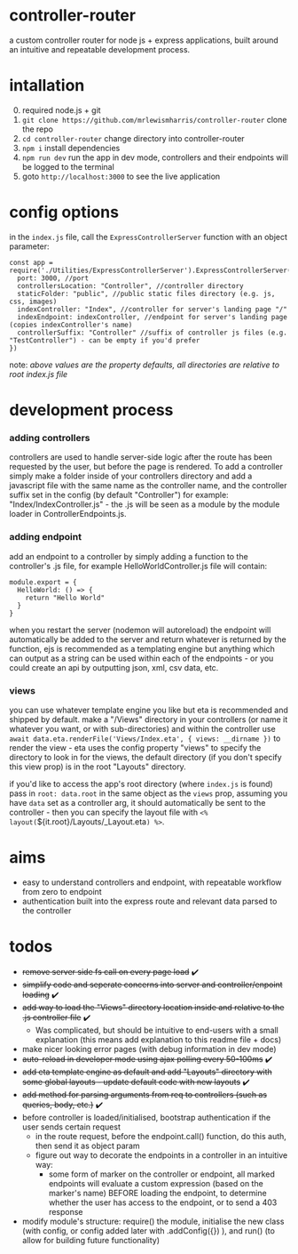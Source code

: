 # controller-router
a custom controller router for node js + express applications, built around an intuitive and repeatable development process.

# intallation
0. required node.js + git
1. `git clone https://github.com/mrlewismharris/controller-router` clone the repo
2. `cd controller-router` change directory into controller-router
3. `npm i` install dependencies
4. `npm run dev` run the app in dev mode, controllers and their endpoints will be logged to the terminal
5. goto `http://localhost:3000` to see the live application

# config options
in the `index.js` file, call the `ExpressControllerServer` function with an object parameter:
```
const app = require('./Utilities/ExpressControllerServer').ExpressControllerServer({
  port: 3000, //port
  controllersLocation: "Controller", //controller directory
  staticFolder: "public", //public static files directory (e.g. js, css, images)
  indexController: "Index", //controller for server's landing page "/"
  indexEndpoint: indexController, //endpoint for server's landing page (copies indexController's name)
  controllerSuffix: "Controller" //suffix of controller js files (e.g. "TestController") - can be empty if you'd prefer
})
```
note: *above values are the property defaults, all directories are relative to root index.js file*

# development process
### adding controllers
controllers are used to handle server-side logic after the route has been requested by the user, but before the page is rendered. To add a controller simply make a folder inside of your controllers directory and add a javascript file with the same name as the controller name, and the controller suffix set in the config (by default "Controller") for example: "Index/IndexController.js" - the .js will be seen as a module by the module loader in ControllerEndpoints.js.

### adding endpoint
add an endpoint to a controller by simply adding a function to the controller's .js file, for example HelloWorldController.js file will contain:
```
module.export = {
  HelloWorld: () => {
    return "Hello World"
  }
}
```
when you restart the server (nodemon will autoreload) the endpoint will automatically be added to the server and return whatever is returned by the function, ejs is recommended as a templating engine but anything which can output as a string can be used within each of the endpoints - or you could create an api by outputting json, xml, csv data, etc.

### views
you can use whatever template engine you like but eta is recommended and shipped by default. make a "/Views" directory in your controllers (or name it whatever you want, or with sub-directories) and within the controller use `await data.eta.renderFile('Views/Index.eta', { views: __dirname })` to render the view - eta uses the config property "views" to specify the directory to look in for the views, the default directory (if you don't specify this view prop) is in the root "Layouts" directory.

if you'd like to access the app's root directory (where `index.js` is found) pass in `root: data.root` in the same object as the `views` prop, assuming you have `data` set as a controller arg, it should automatically be sent to the controller - then you can specify the layout file with `<% layout(`${it.root}/Layouts/_Layout.eta`) %>`.

# aims
  - easy to understand controllers and endpoint, with repeatable workflow from zero to endpoint
  - authentication built into the express route and relevant data parsed to the controller

# todos
  - ~~remove server side fs call on every page load~~ ✔️
  - ~~simplify code and seperate concerns into server and controller/enpoint loading~~ ✔️
  - ~~add way to load the "Views" directory location inside and relative to the .js controller file~~ ✔️
    - Was complicated, but should be intuitive to end-users with a small explanation (this means add explanation to this readme file + docs)
  - make nicer looking error pages (with debug information in dev mode)
  - ~~auto-reload in developer mode using ajax polling every 50-100ms~~ ✔️
  - ~~add eta template engine as default and add "Layouts" directory with some global layouts - update default code with new layouts~~ ✔️
  - ~~add method for parsing arguments from req to controllers (such as queries, body, etc.)~~ ✔️
  - before controller is loaded/initialised, bootstrap authentication if the user sends certain request
    - in the route request, before the endpoint.call() function, do this auth, then send it as object param
    - figure out way to decorate the endpoints in a controller in an intuitive way:
      - some form of marker on the controller or endpoint, all marked endpoints will evaluate a custom expression (based on the marker's name) BEFORE loading the endpoint, to determine whether the user has access to the endpoint, or to send a 403 response
  - modify module's structure: require() the module, initialise the new class (with config, or config added later with .addConfig({}) ), and run() (to allow for building future functionality)